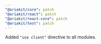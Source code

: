 ```yaml
---
"@ariakit/core": patch
"@ariakit/react": patch
"@ariakit/react-core": patch
"@ariakit/test": patch
---
```


Added `"use client"` directive to all modules.
